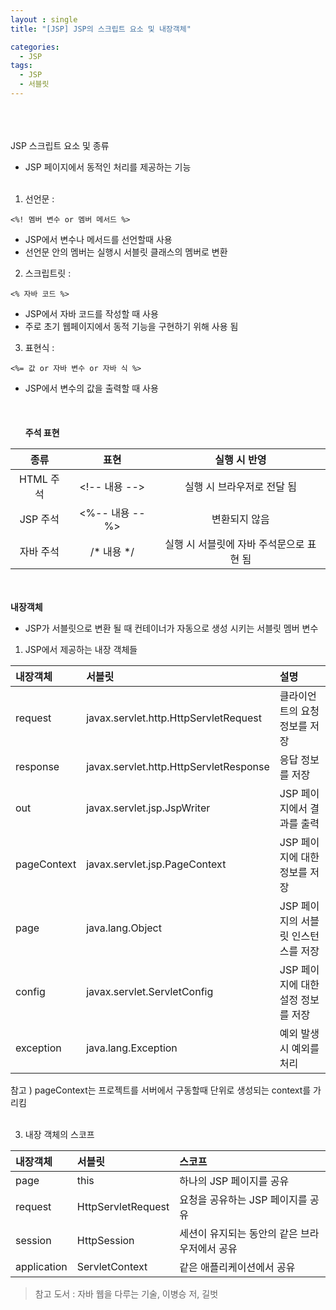 ```yaml
---
layout : single
title: "[JSP] JSP의 스크립트 요소 및 내장객체"

categories:
  - JSP
tags:
  - JSP
  - 서블릿
---
```

<br/><br/><br/>
JSP 스크립트 요소 및 종류
- JSP 페이지에서 동적인 처리를 제공하는 기능
 <br/> <br/>
1. 선언문 : <br/>
~~~
<%! 멤버 변수 or 멤버 메서드 %>
~~~
- JSP에서 변수나 메서드를 선언할때 사용
- 선언문 안의 멤버는 실행시 서블릿 클래스의 멤버로 변환 <br/>

2. 스크립트릿 : <br/>
~~~
<% 자바 코드 %>
~~~
- JSP에서 자바 코드를 작성할 때 사용
- 주로 초기 웹페이지에서 동적 기능을 구현하기 위해 사용 됨 <br/>

3. 표현식 :<br/>
~~~
<%= 값 or 자바 변수 or 자바 식 %>
~~~
- JSP에서 변수의 값을 출력할 때 사용 <br/>
<br/><br/><br/>
**주석 표현**

|종류|표현|실행 시 반영|
|:---:|:---:|:---:|
|HTML 주석|\<\!-- 내용 -->|실행 시 브라우저로 전달 됨|
|JSP 주석|<%-- 내용 --%>|변환되지 않음|
|자바 주석|/* 내용 */|실행 시 서블릿에 자바 주석문으로 표현 됨|

<br/><br/>
**내장객체**
- JSP가 서블릿으로 변환 될 때 컨테이너가 자동으로 생성 시키는 서블릿 멤버 변수

1. JSP에서 제공하는 내장 객체들

|내장객체|서블릿|설명|
|:---|:---|:---|
|request|javax.servlet.http.HttpServletRequest|클라이언트의 요청 정보를 저장|
|response|javax.servlet.http.HttpServletResponse|응답 정보를 저장|
|out|javax.servlet.jsp.JspWriter|JSP 페이지에서 결과를 출력|
|pageContext|javax.servlet.jsp.PageContext|JSP 페이지에 대한 정보를 저장 |
|page|java.lang.Object|JSP 페이지의 서블릿 인스턴스를 저장|
|config|javax.servlet.ServletConfig|JSP 페이지에 대한 설정 정보를 저장|
|exception|java.lang.Exception|예외 발생 시 예외를 처리|

참고 ) pageContext는 프로젝트를 서버에서 구동할때 단위로 생성되는 context를 가리킴<br/><br/>


3. 내장 객체의 스코프

|내장객체|서블릿|스코프|
|:---|:---|:---|
|page|this|하나의 JSP 페이지를 공유|
|request|HttpServletRequest|요청을 공유하는 JSP 페이지를 공유|
|session|HttpSession|세션이 유지되는 동안의 같은 브라우저에서 공유|
|application|ServletContext|같은 애플리케이션에서 공유|

> 참고 도서 : 자바 웹을 다루는 기술, 이병승 저, 길벗 
